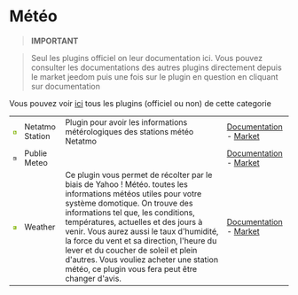 
# Météo


>**IMPORTANT**

>Seul les plugins officiel on leur documentation ici. Vous pouvez consulter les documentations des autres plugins directement depuis le market jeedom puis une fois sur le plugin en question en cliquant sur documentation


Vous pouvez voir [ici](https://market.jeedom.com/index.php?v=d&p=market&type=plugin&categorie=weather) tous les plugins (officiel ou non) de cette categorie

| | | | |
|--- | --- | --- | ---|
|<img src="netatmoWeather/netatmoWeather_icon.png" class="pluginLogo" width="100" />|Netatmo Station|Plugin pour avoir les informations métérologiques des stations météo Netatmo|[Documentation](netatmoWeather/index.md) - [Market](https://market.jeedom.com/index.php?v=d&p=market_display&id=133)|
|<img src="publiemeteo/publiemeteo_icon.png" class="pluginLogo" width="100" />|Publie Meteo||[Documentation](publiemeteo/index.md) - [Market](https://market.jeedom.com/index.php?v=d&p=market_display&id=2318)|
|<img src="weather/weather_icon.png" class="pluginLogo" width="100" />|Weather|Ce plugin vous permet de récolter par le biais de Yahoo ! Météo. toutes les informations météos utiles pour votre système domotique. On trouve des informations tel que, les conditions, températures,  actuelles et des jours à venir. Vous aurez aussi le taux d'humidité, la force du vent et sa direction, l'heure du lever et du coucher de soleil et plein d'autres. Vous vouliez acheter une station météo, ce plugin vous fera peut être changer d'avis.|[Documentation](weather/index.md) - [Market](https://market.jeedom.com/index.php?v=d&p=market_display&id=7)|
